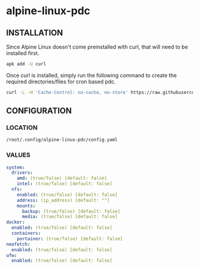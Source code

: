 # alpine-linux-pdc

## INSTALLATION

Since Alpine Linux doesn't come preinstalled with curl, that will need to be installed first.

```bash
apk add -U curl
```

Once curl is installed, simply run the following command to create the required directories/files for cron based pdc.

```bash
curl -L -H 'Cache-Control: no-cache, no-store' https://raw.githubusercontent.com/chadwagoner/alpine-linux-pdc/main/init.sh | bash
```

## CONFIGURATION

### LOCATION 

```bash
/root/.config/alpine-linux-pdc/config.yaml
```

### VALUES

```yaml
system:
  drivers:
    amd: (true/false) [default: false]
    intel: (true/false) [default: false]
  nfs:
    enabled: (true/false) [default: false]
    address: (ip_address) [default: ""]
    mounts:
      backup: (true/false) [default: false]
      media: (true/false) [default: false]
docker:
  enabled: (true/false) [default: false]
  containers:
    portainer: (true/false) [default: false]
neofetch:
  enabled: (true/false) [default: false]
ufw:
  enabled: (true/false) [default: false]
```
